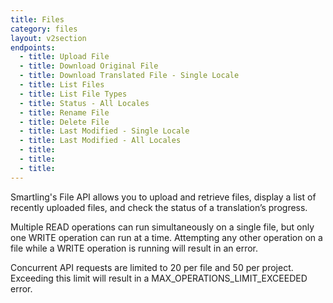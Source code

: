```yaml
---
title: Files
category: files
layout: v2section
endpoints:
  - title: Upload File
  - title: Download Original File
  - title: Download Translated File - Single Locale
  - title: List Files
  - title: List File Types
  - title: Status - All Locales
  - title: Rename File
  - title: Delete File
  - title: Last Modified - Single Locale
  - title: Last Modified - All Locales
  - title: 
  - title: 
  - title: 
---
```


Smartling's File API allows you to upload and retrieve files, display a list of recently uploaded files, and check the status of a translation’s progress.

Multiple READ operations can run simultaneously on a single file, but only one WRITE operation can run at a time. Attempting any other operation on a file while a WRITE operation is running will result in an error.

Concurrent API requests are limited to 20 per file and 50 per project. Exceeding this limit will result in a MAX_OPERATIONS_LIMIT_EXCEEDED error.